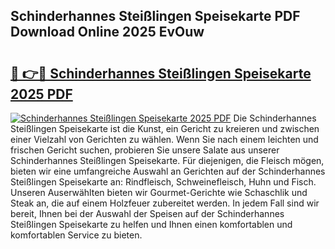 ## Schinderhannes Steißlingen Speisekarte PDF Download Online 2025 EvOuw

# <h2><a href="http://gc6j612.nevu.top/?p=Schinderhannes+Stei%c3%9flingen+Speisekarte">🔗 👉🔴 Schinderhannes Steißlingen Speisekarte 2025 PDF</a></h2>

[![Schinderhannes Steißlingen Speisekarte 2025 PDF](https://i.imgur.com/dBaPXMq.png)](http://gc6j612.nevu.top/?p=Schinderhannes+Stei%c3%9flingen+Speisekarte)
Die Schinderhannes Steißlingen Speisekarte ist die Kunst, ein Gericht zu kreieren und zwischen einer Vielzahl von Gerichten zu wählen. Wenn Sie nach einem leichten und frischen Gericht suchen, probieren Sie unsere Salate aus unserer Schinderhannes Steißlingen Speisekarte. Für diejenigen, die Fleisch mögen, bieten wir eine umfangreiche Auswahl an Gerichten auf der Schinderhannes Steißlingen Speisekarte an: Rindfleisch, Schweinefleisch, Huhn und Fisch. Unseren Auserwählten bieten wir Gourmet-Gerichte wie Schaschlik und Steak an, die auf einem Holzfeuer zubereitet werden. In jedem Fall sind wir bereit, Ihnen bei der Auswahl der Speisen auf der Schinderhannes Steißlingen Speisekarte zu helfen und Ihnen einen komfortablen und komfortablen Service zu bieten.
